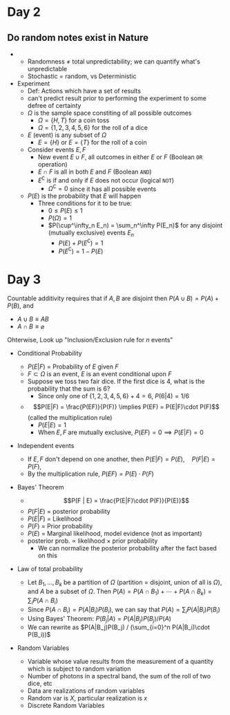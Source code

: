 # Day 2

## Do random notes exist in Nature

- - Randomness $\not=$ total unpredictability; we can quantify what's unpredictable
  - Stochastic = random, vs Deterministic
- Experiment
  - Def: Actions which have a set of results
  - can't predict result prior to performing the experiment to some defree of certainty
  - $\Omega$ is the sample space constiting of all possible outcomes
    - $\Omega = \{H,T\}$ for a coin toss
    - $\Omega = \{1,2,3,4,5,6\}$ for the roll of a dice
  - $E$  (event) is any subset of $\Omega$
    - $E = \{H\}$ or $E = \{T\}$ for the roll of a coin
  - Consider events $E,F$
    - New event $E \cup F$, all outcomes in either $E$ or $F$ (Boolean `OR` operation)
    - $E\cap F$ is all in both $E$ and $F$ (Boolean `AND`)
    - $E^\complement$ is if and only if $E$ does not occur (logical `NOT`)
      - $\Omega^\complement = 0$ since it has all possible events
  - $P(E)$ is the probability that $E$ will happen
    - Three conditions for it to be true:
      - $0 \leq P(E) \leq 1$
      - $P(\Omega) = 1$
      - $P(\cup^\infty_n E_n) = \sum_n^\infty P(E_n)$ for any disjoint (mutually exclusive) events $E_n$
        - $P(E) + P(E^\complement) = 1$
        - $P(E^\complement) = 1 - P(E)$

# Day 3

Countable additivity requires that if $A,B$ are disjoint then $P(A \cup B) = P(A) + P(B)$, and 

- $A \cup B \equiv AB$
- $A \cap B \equiv \varnothing$

Ohterwise, Look up "Inclusion/Exclusion rule for $n$ events"

- Conditional Probability

  - $P(E | F)$ = Probability of $E$ given $F$
  - $F \subset \Omega$ is an event, $E$ is an event conditional upon $F$
  - Suppose we toss two fair dice. If the first dice is 4, what is the probability that the sum is 6?
    - Since only one of $\{1,2,3,4,5,6\} + 4 = 6$, $P(6|4) = 1/6$ 
  - $$P(E|F) = \frac{P(EF)}{P(F)} \implies P(EF) = P(E|F)\cdot P(F)$$ (called the multiplication rule)
    - $P(E|E) = 1$
    - When $E,F$ are mutually exclusive, $P(EF) = 0 \implies P(E | F) = 0$

- Independent events

  - If $E,F$ don't depend on one another, then $P(E|F) = P(E), \quad P(F|E) = P(F)$,
  - By the multiplication rule, $P(EF) = P(E)\cdot P(F)$

- Bayes' Theorem

  - $$P(F | E) = \frac{P(E|F)\cdot P(F)}{P(E)}$$
  - $P(F|E)$ = posterior probability
  - $P(E|F)$ = Likelihood
  - $P(F)$ = Prior probability
  - $P(E)$ = Marginal likelihood, model evidence (not as important)
  - posterior prob. $\propto$ likelihood $\times$ prior probability
    - We can normalize the posterior probability after the fact based on this

- Law of total probability

  - Let $B_1,\dots,B_k$ be a partition of $\Omega$ (partition = disjoint, union of all is $\Omega$), and $A$ be a subset of $\Omega$. Then $P(A) = P(A\cap B_1) + \cdots + P(A \cap B_k) = \sum_i P(A \cap B_i)$
  - Since $P(A \cap B_i) = P(A|B_i)P(B_i)$, we can say that $P(A) = \sum_i P(A|B_i)P(B_i)$
  - Using Bayes' Theorem: $P(B_j | A) = P(A|B_j)P(B_j) / P(A)$
  - We can rewrite as $P(A|B_j)P(B_j) / (\sum_{i=0}^n P(A|B_i)\cdot P(B_i))$

- Random Variables

  - Variable whose value results from the measurement of a quantity which is subject to random variation
  - Number of photons in a spectral band, the sum of the roll of two dice, etc
  - Data are realizations of random variables
  - Random var is $X$, particular realization is $x$ 
  - Discrete Random Variables

  ​